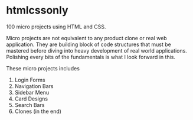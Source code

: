 # htmlcssonly
100 micro projects using HTML and CSS. 

Micro projects are not equivalent to any product clone or real web application. They are building block of code structures that must be mastered before diving into heavy development of real world applications. Polishing every bits of the fundamentals is what I look forward in this.

These micro projects includes 
1. Login Forms
2. Navigation Bars
3. Sidebar Menu
4. Card Designs
5. Search Bars
6. Clones (in the end)
